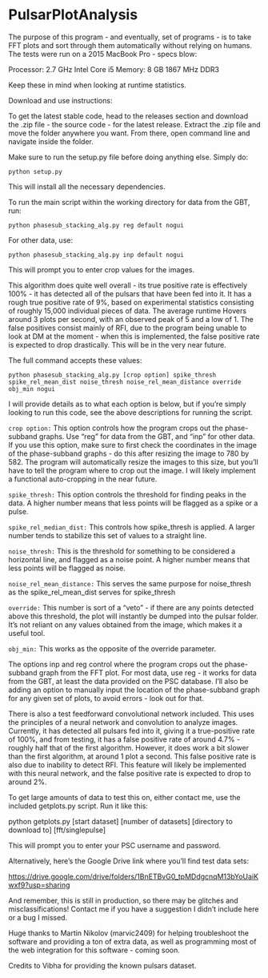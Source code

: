 # PulsarPlotAnalysis

The purpose of this program - and eventually, set of programs - is to take FFT plots and sort through them automatically
without relying on humans. The tests were run on a 2015 MacBook Pro - specs blow:

Processor: 2.7 GHz Intel Core i5
Memory: 8 GB 1867 MHz DDR3 

Keep these in mind when looking at runtime statistics.

Download and use instructions:

To get the latest stable code, head to the releases section and download the .zip file - the source code - for the latest
release. Extract the .zip file and move the folder anywhere you want. From there, open command line and navigate inside the folder.

Make sure to run the setup.py file before doing anything else. Simply do:

```python setup.py```

This will install all the necessary dependencies.

To run the main script within the working directory for data from the GBT, run:

```python phasesub_stacking_alg.py reg default nogui```

For other data, use:

```python phasesub_stacking_alg.py inp default nogui```

This will prompt you to enter crop values for the images.

This algorithm does quite well overall - its true positive rate is effectively 100% - it has detected all of the pulsars that have been fed into it.
It has a rough true positive rate of 9%, based on experimental statistics consisting of roughly 15,000 individual pieces of data. The average runtime
Hovers around 3 plots per second, with an observed peak of 5 and a low of 1. The false positives consist mainly of RFI, due to the program being unable
to look at DM at the moment - when this is implemented, the false positive rate is expected to drop drastically. This will be in the very near future.

The full command accepts these values:

```python phasesub_stacking_alg.py [crop option] spike_thresh spike_rel_mean_dist noise_thresh noise_rel_mean_distance override obj_min nogui```

I will provide details as to what each option is below, but if you’re simply looking to run this code, see the above descriptions for running
the script.

```crop option:```
This option controls how the program crops out the phase-subband graphs. Use “reg” for data from the GBT, and “inp” for other data. If you
use this option, make sure to first check the coordinates in the image of the phase-subband graphs - do this after resizing the image to
780 by 582. The program will automatically resize the images to this size, but you’ll have to tell the program where to crop out the image.
I will likely implement a functional auto-cropping in the near future.

```spike_thresh:```
This option controls the threshold for finding peaks in the data. A higher number means that less points will be flagged as 
a spike or a pulse.

```spike_rel_median_dist:```
This controls how spike_thresh is applied. A larger number tends to stabilize this set of values to a straight line.

```noise_thresh:```
This is the threshold for something to be considered a horizontal line, and flagged as a noise point. A higher number means that
less points will be flagged as noise.

```noise_rel_mean_distance:```
This serves the same purpose for noise_thresh as the spike_rel_mean_dist serves for spike_thresh

```override:```
This number is sort of a “veto” - if there are any points detected above this threshold, the plot will instantly be dumped into the
pulsar folder. It’s not reliant on any values obtained from the image, which makes it a useful tool.

```obj_min:```
This works as the opposite of the override parameter.

The options inp and reg control where the program crops out the phase-subband graph from the FFT plot. 
For most data, use reg - it works for data from the GBT, at least the data provided on the PSC database. I’ll also be adding an option to 
manually input the location of the phase-subband graph for any given set of plots, to avoid errors - look out for that.

There is also a test feedforward convolutional network included. This uses the principles of a neural network and convolution to analyze
images. Currently, it has detected all pulsars fed into it, giving it a true-positive rate of 100%, and from testing, it has a false positive
rate of around 4.7% - roughly half that of the first algorithm. However, it does work a bit slower than the first algorithm, at around 1 plot a 
second. This false positive rate is also due to inability to detect RFI. This feature will likely be implemented with this neural network, and the
false positive rate is expected to drop to around 2%.

To get large amounts of data to test this on, either contact me, use the included getplots.py script. Run it like this:

python getplots.py [start dataset] [number of datasets] [directory to download to] [fft/singlepulse]

This will prompt you to enter your PSC username and password.

Alternatively, here’s the Google Drive link where you’ll find test data sets:

https://drive.google.com/drive/folders/1BnETBvG0_tpMDdgcnqM13bYoUaiKwxf9?usp=sharing

And remember, this is still in production, so there may be glitches and misclassifications! Contact me if you have a suggestion
I didn’t include here or a bug I missed.

Huge thanks to Martin Nikolov (marvic2409) for helping troubleshoot the software and providing a ton of extra data, as well as programming most of the web integration for 
this software - coming soon.

Credits to Vibha for providing the known pulsars dataset.
